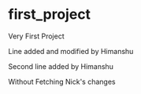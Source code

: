 # first_project
Very First Project

Line added and modified by Himanshu

Second line added by Himanshu

Without Fetching Nick's changes